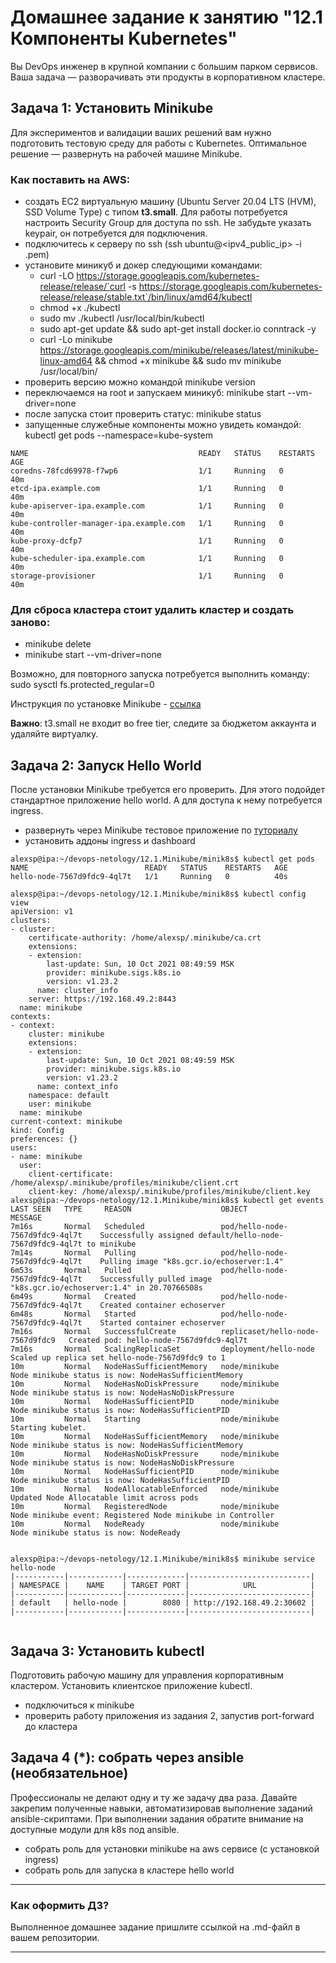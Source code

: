 # Домашнее задание к занятию "12.1 Компоненты Kubernetes"

Вы DevOps инженер в крупной компании с большим парком сервисов. Ваша задача — разворачивать эти продукты в корпоративном кластере. 

## Задача 1: Установить Minikube

Для экспериментов и валидации ваших решений вам нужно подготовить тестовую среду для работы с Kubernetes. Оптимальное решение — развернуть на рабочей машине Minikube.

### Как поставить на AWS:
- создать EC2 виртуальную машину (Ubuntu Server 20.04 LTS (HVM), SSD Volume Type) с типом **t3.small**. Для работы потребуется настроить Security Group для доступа по ssh. Не забудьте указать keypair, он потребуется для подключения.
- подключитесь к серверу по ssh (ssh ubuntu@<ipv4_public_ip> -i <keypair>.pem)
- установите миникуб и докер следующими командами:
  - curl -LO https://storage.googleapis.com/kubernetes-release/release/`curl -s https://storage.googleapis.com/kubernetes-release/release/stable.txt`/bin/linux/amd64/kubectl
  - chmod +x ./kubectl
  - sudo mv ./kubectl /usr/local/bin/kubectl
  - sudo apt-get update && sudo apt-get install docker.io conntrack -y
  - curl -Lo minikube https://storage.googleapis.com/minikube/releases/latest/minikube-linux-amd64 && chmod +x minikube && sudo mv minikube /usr/local/bin/
- проверить версию можно командой minikube version
- переключаемся на root и запускаем миникуб: minikube start --vm-driver=none
- после запуска стоит проверить статус: minikube status
- запущенные служебные компоненты можно увидеть командой: kubectl get pods --namespace=kube-system

```
NAME                                      READY   STATUS    RESTARTS   AGE
coredns-78fcd69978-f7wp6                  1/1     Running   0          40m
etcd-ipa.example.com                      1/1     Running   0          40m
kube-apiserver-ipa.example.com            1/1     Running   0          40m
kube-controller-manager-ipa.example.com   1/1     Running   0          40m
kube-proxy-dcfp7                          1/1     Running   0          40m
kube-scheduler-ipa.example.com            1/1     Running   0          40m
storage-provisioner                       1/1     Running   0          40m
```

### Для сброса кластера стоит удалить кластер и создать заново:
- minikube delete
- minikube start --vm-driver=none

Возможно, для повторного запуска потребуется выполнить команду: sudo sysctl fs.protected_regular=0

Инструкция по установке Minikube - [ссылка](https://kubernetes.io/ru/docs/tasks/tools/install-minikube/)

**Важно**: t3.small не входит во free tier, следите за бюджетом аккаунта и удаляйте виртуалку.

## Задача 2: Запуск Hello World
После установки Minikube требуется его проверить. Для этого подойдет стандартное приложение hello world. А для доступа к нему потребуется ingress.

- развернуть через Minikube тестовое приложение по [туториалу](https://kubernetes.io/ru/docs/tutorials/hello-minikube/#%D1%81%D0%BE%D0%B7%D0%B4%D0%B0%D0%BD%D0%B8%D0%B5-%D0%BA%D0%BB%D0%B0%D1%81%D1%82%D0%B5%D1%80%D0%B0-minikube)
- установить аддоны ingress и dashboard
```
alexsp@ipa:~/devops-netology/12.1.Minikube/minik8s$ kubectl get pods
NAME                          READY   STATUS    RESTARTS   AGE
hello-node-7567d9fdc9-4ql7t   1/1     Running   0          40s

alexsp@ipa:~/devops-netology/12.1.Minikube/minik8s$ kubectl config view
apiVersion: v1
clusters:
- cluster:
    certificate-authority: /home/alexsp/.minikube/ca.crt
    extensions:
    - extension:
        last-update: Sun, 10 Oct 2021 08:49:59 MSK
        provider: minikube.sigs.k8s.io
        version: v1.23.2
      name: cluster_info
    server: https://192.168.49.2:8443
  name: minikube
contexts:
- context:
    cluster: minikube
    extensions:
    - extension:
        last-update: Sun, 10 Oct 2021 08:49:59 MSK
        provider: minikube.sigs.k8s.io
        version: v1.23.2
      name: context_info
    namespace: default
    user: minikube
  name: minikube
current-context: minikube
kind: Config
preferences: {}
users:
- name: minikube
  user:
    client-certificate: /home/alexsp/.minikube/profiles/minikube/client.crt
    client-key: /home/alexsp/.minikube/profiles/minikube/client.key
alexsp@ipa:~/devops-netology/12.1.Minikube/minik8s$ kubectl get events
LAST SEEN   TYPE     REASON                    OBJECT                             MESSAGE
7m16s       Normal   Scheduled                 pod/hello-node-7567d9fdc9-4ql7t    Successfully assigned default/hello-node-7567d9fdc9-4ql7t to minikube
7m14s       Normal   Pulling                   pod/hello-node-7567d9fdc9-4ql7t    Pulling image "k8s.gcr.io/echoserver:1.4"
6m53s       Normal   Pulled                    pod/hello-node-7567d9fdc9-4ql7t    Successfully pulled image "k8s.gcr.io/echoserver:1.4" in 20.70766508s
6m49s       Normal   Created                   pod/hello-node-7567d9fdc9-4ql7t    Created container echoserver
6m48s       Normal   Started                   pod/hello-node-7567d9fdc9-4ql7t    Started container echoserver
7m16s       Normal   SuccessfulCreate          replicaset/hello-node-7567d9fdc9   Created pod: hello-node-7567d9fdc9-4ql7t
7m16s       Normal   ScalingReplicaSet         deployment/hello-node              Scaled up replica set hello-node-7567d9fdc9 to 1
10m         Normal   NodeHasSufficientMemory   node/minikube                      Node minikube status is now: NodeHasSufficientMemory
10m         Normal   NodeHasNoDiskPressure     node/minikube                      Node minikube status is now: NodeHasNoDiskPressure
10m         Normal   NodeHasSufficientPID      node/minikube                      Node minikube status is now: NodeHasSufficientPID
10m         Normal   Starting                  node/minikube                      Starting kubelet.
10m         Normal   NodeHasSufficientMemory   node/minikube                      Node minikube status is now: NodeHasSufficientMemory
10m         Normal   NodeHasNoDiskPressure     node/minikube                      Node minikube status is now: NodeHasNoDiskPressure
10m         Normal   NodeHasSufficientPID      node/minikube                      Node minikube status is now: NodeHasSufficientPID
10m         Normal   NodeAllocatableEnforced   node/minikube                      Updated Node Allocatable limit across pods
10m         Normal   RegisteredNode            node/minikube                      Node minikube event: Registered Node minikube in Controller
10m         Normal   NodeReady                 node/minikube                      Node minikube status is now: NodeReady


alexsp@ipa:~/devops-netology/12.1.Minikube/minik8s$ minikube service hello-node
|-----------|------------|-------------|---------------------------|
| NAMESPACE |    NAME    | TARGET PORT |            URL            |
|-----------|------------|-------------|---------------------------|
| default   | hello-node |        8080 | http://192.168.49.2:30602 |
|-----------|------------|-------------|---------------------------|
```
![]()

## Задача 3: Установить kubectl

Подготовить рабочую машину для управления корпоративным кластером. Установить клиентское приложение kubectl.
- подключиться к minikube 
- проверить работу приложения из задания 2, запустив port-forward до кластера

## Задача 4 (*): собрать через ansible (необязательное)

Профессионалы не делают одну и ту же задачу два раза. Давайте закрепим полученные навыки, автоматизировав выполнение заданий  ansible-скриптами. При выполнении задания обратите внимание на доступные модули для k8s под ansible.
 - собрать роль для установки minikube на aws сервисе (с установкой ingress)
 - собрать роль для запуска в кластере hello world
  
  ---

### Как оформить ДЗ?

Выполненное домашнее задание пришлите ссылкой на .md-файл в вашем репозитории.

---